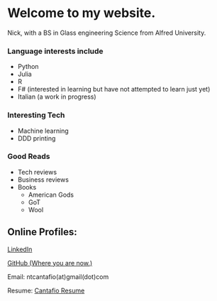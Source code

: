 # Welcome to my website. 

Nick, with a BS in Glass engineering Science from Alfred University.

### Language interests include
 - Python
 - Julia
 - R
 - F# (interested in learning but have not attempted to learn just yet)
 - Italian (a work in progress)
 
### Interesting Tech
 - Machine learning
 - DDD printing
 
### Good Reads
 - Tech reviews
 - Business reviews
 - Books
   - American Gods
   - GoT
   - Wool

## Online Profiles: 

[LinkedIn](https://www.linkedin.com/in/ntcantafio/)

[GitHub (Where you are now.)](https://nickcanny.github.io/)

Email: ntcantafio(at)gmail(dot)com

Resume: [Cantafio Resume](https://drive.google.com/file/d/1ji4sgg0z3uuK9uq48ygqDbCU6hDELMQarzWdrWTuj864biGt1pYB6yHEnzz1wMwZVZKXUj_76Vju-eMO/view?usp=sharing)
